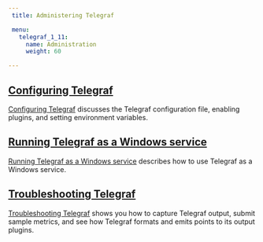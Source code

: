```yaml
---
 title: Administering Telegraf

 menu:
   telegraf_1_11:
     name: Administration
     weight: 60

---
```


## [Configuring Telegraf](/telegraf/v1.11/administration/configuration/)

[Configuring Telegraf](/telegraf/v1.11/administration/configuration/) discusses the Telegraf configuration file, enabling plugins, and setting environment variables.

## [Running Telegraf as a Windows service](/telegraf/v1.11/administration/windows_service/)

[Running Telegraf as a Windows service](/telegraf/v1.11/administration/windows_service/) describes how to use Telegraf as a Windows service.

## [Troubleshooting Telegraf](/telegraf/v1.11/administration/troubleshooting/)

[Troubleshooting Telegraf](/telegraf/v1.11/administration/troubleshooting/) shows you how to capture Telegraf output, submit sample metrics, and see how Telegraf formats and emits points to its output plugins.
